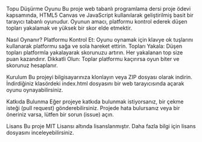 Topu Düşürme Oyunu
Bu proje web tabanlı programlama dersi proje ödevi kapsamında, HTML5 Canvas ve JavaScript kullanılarak geliştirilmiş basit bir tarayıcı tabanlı oyunudur. Oyunun amacı, platformu kontrol ederek düşen topları yakalamak ve yüksek bir skor elde etmektir.


Nasıl Oynanır?
Platformu Kontrol Et: Oyunu oynamak için klavye ok tuşlarını kullanarak platformu sağa ve sola hareket ettirin.
Topları Yakala: Düşen topları platformla yakalayarak skorunuzu artırın. Her yakalanan top size puan kazandırır.
Dikkatli Olun: Toplar platformu kaçırırsa oyun biter ve skorunuz hesaplanır.

Kurulum
Bu projeyi bilgisayarınıza klonlayın veya ZIP dosyası olarak indirin.
İndirdiğiniz klasördeki index.html dosyasını bir web tarayıcısında açarak oyunu oynayabilirsiniz.

Katkıda Bulunma
Eğer projeye katkıda bulunmak istiyorsanız, bir çekme isteği (pull request) gönderebilirsiniz.
Projede hata bulursanız veya bir öneriniz varsa, lütfen bir sorun (issue) açın.

Lisans
Bu proje MIT Lisansı altında lisanslanmıştır. Daha fazla bilgi için lisans dosyasını inceleyebilirsiniz.
